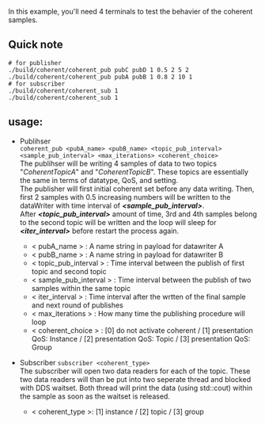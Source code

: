 In this example, you'll need 4 terminals to test the behavier of the coherent samples.

## Quick note
```shell
# for publisher
./build/coherent/coherent_pub pubC pubD 1 0.5 2 5 2
./build/coherent/coherent_pub pubA pubB 1 0.8 2 10 1
# for subscriber
./build/coherent/coherent_sub 1
./build/coherent/coherent_sub 1
```

## usage:
* Publihser  
    `coherent_pub <pubA_name> <pubB_name> <topic_pub_interval> <sample_pub_interval> <max_iterations> <coherent_choice>`  
    The publihser will be writing 4 samples of data to two topics "_CoherentTopicA_" and "_CoherentTopicB_". These topics are essentially the same in terms of datatype, QoS, and setting.  
    The publisher will first initial coherent set before any data writing. Then, first 2 samples with 0.5 increasing numbers will be written to the dataWriter with time interval of **_<sample_pub_interval>_**.  
    After **_<topic_pub_interval>_** amount of time, 3rd and 4th samples belong to the second topic will be written and the loop will sleep for **_<iter_interval>_** before restart the process again.
    * < pubA_name > : A name string in payload for datawriter A
    * < pubB_name > : A name string in payload for datawriter B
    * < topic_pub_interval > : Time interval between the publish of first topic and second topic
    * < sample_pub_interval > : Time interval between the publish of two samples within the same topic
    * < iter_interval > : Time interval after the wrtten of the final sample and next round of publishes
    * < max_iterations > : How many time the publishing procedure will loop
    * < coherent_choice > : [0] do not activate coherent / [1] presentation QoS: Instance / [2] presentation QoS: Topic / [3] presentation QoS: Group

* Subscriber
    `subscriber <coherent_type>`  
    The subscriber will open two data readers for each of the topic. These two data readers will than be put into two seperate thread and blocked with DDS waitset. Both thread will print the data (using std::cout) within the sample as soon as the waitset is released.
    * < coherent_type >: [1] instance / [2] topic / [3] group


